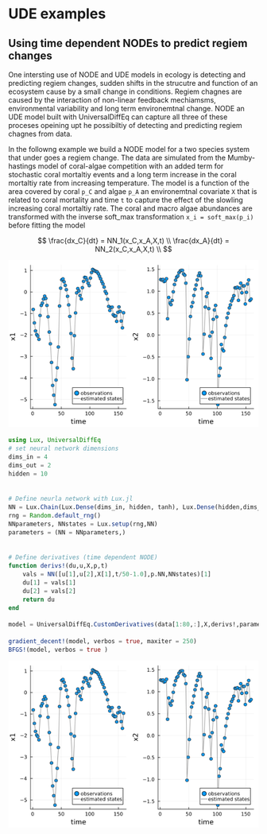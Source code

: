 # UDE examples

## Using time dependent NODEs to predict regiem changes

One intersting use of NODE and UDE models in ecology is detecting and predicting regiem changes, sudden shifts in the strucutre and function of an ecosystem cause by a small change in conditions. Regiem chagnes are caused by the interaction of non-linear feedback mechiamsms, environmental variability and long term environemtnal change. NODE an UDE model built with UniversalDiffEq can capture all three of these proceses opeining upt he possibiltiy of detecting and predicting regiem chagnes from data. 

In the followng example we build a NODE model for a two species system that under goes a regiem change. The data are simulated from the Mumby-hastings model of coral-algae competition with an added term for stochastic coral mortaltiy events and a long term increase in the coral mortaltiy rate from increasing temperature. The model is a function of the area covered by coral ``p_C`` and algae ``p_A`` an environemtnal covariate ``X`` that is related to coral mortality and time ``t`` to capture the effect of the slowling increasing coral mortaltiy rate. The coral and macro algae abundances are transformed with the inverse soft_max transformation ``x_i = soft_max(p_i)`` before fitting the model 

```math
    \frac{dx_C}{dt} = NN_1(x_C,x_A,X,t) \\ 
    \frac{dx_A}{dt} = NN_2(x_C,x_A,X,t) \\ 
```

![](figures/regiem_changes_state_estiamtes.png)

```julia
using Lux, UniversalDiffEq
# set neural network dimensions
dims_in = 4 
dims_out = 2
hidden = 10


# Define neurla network with Lux.jl
NN = Lux.Chain(Lux.Dense(dims_in, hidden, tanh), Lux.Dense(hidden,dims_out))
rng = Random.default_rng() 
NNparameters, NNstates = Lux.setup(rng,NN) 
parameters = (NN = NNparameters,)


# Define derivatives (time dependent NODE)
function derivs!(du,u,X,p,t)
    vals = NN([u[1],u[2],X[1],t/50-1.0],p.NN,NNstates)[1]
    du[1] = vals[1]
    du[2] = vals[2]
    return du 
end 

model = UniversalDiffEq.CustomDerivatives(data[1:80,:],X,derivs!,parameters;proc_weight=2.5,obs_weight=10.0,reg_weight=10^-3.5)

gradient_decent!(model, verbos = true, maxiter = 250)
BFGS!(model, verbos = true )
```
![](figures/regiem_changes_state_estiamtes.png)